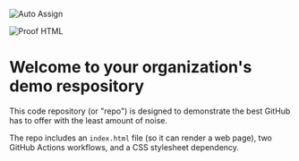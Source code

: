 ![Auto Assign](https://github.com/hobolife4life-com/demo-repository/actions/workflows/auto-assign.yml/badge.svg)

![Proof HTML](https://github.com/hobolife4life-com/demo-repository/actions/workflows/proof-html.yml/badge.svg)

# Welcome to your organization's demo respository
This code repository (or "repo") is designed to demonstrate the best GitHub has to offer with the least amount of noise.

The repo includes an `index.html` file (so it can render a web page), two GitHub Actions workflows, and a CSS stylesheet dependency.
